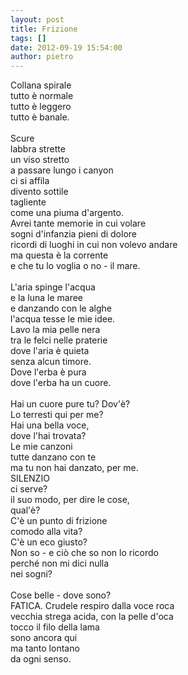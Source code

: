 ```yaml
---
layout: post
title: Frizione
tags: []
date: 2012-09-19 15:54:00
author: pietro
---
```

Collana spirale<br/>tutto è normale<br/>tutto è leggero<br/>tutto è banale.<br/><br/>Scure<br/>labbra strette<br/>un viso stretto<br/>a passare lungo i canyon<br/>ci si affila<br/>divento sottile<br/>tagliente<br/>come una piuma d'argento.<br/>Avrei tante memorie in cui volare<br/>sogni d'infanzia pieni di dolore<br/>ricordi di luoghi in cui non volevo andare<br/>ma questa è la corrente<br/>e che tu lo voglia o no - il mare.<br/><br/>L'aria spinge l'acqua<br/>e la luna le maree<br/>e danzando con le alghe<br/>l'acqua tesse le mie idee.<br/>Lavo la mia pelle nera<br/>tra le felci nelle praterie<br/>dove l'aria è quieta<br/>senza alcun timore.<br/>Dove l'erba è pura<br/>dove l'erba ha un cuore.<br/><br/>Hai un cuore pure tu? Dov'è?<br/>Lo terresti qui per me?<br/>Hai una bella voce,<br/>dove l'hai trovata?<br/>Le mie canzoni<br/>tutte danzano con te<br/>ma tu non hai danzato, per me.<br/>SILENZIO<br/>ci serve?<br/>il suo modo, per dire le cose,<br/>qual'è?<br/>C'è un punto di frizione<br/>comodo alla vita?<br/>C'è un eco giusto?<br/>Non so - e ciò che so non lo ricordo<br/>perché non mi dici nulla<br/>nei sogni?<br/><br/>Cose belle - dove sono?<br/>FATICA. Crudele respiro dalla voce roca<br/>vecchia strega acida, con la pelle d'oca<br/>tocco il filo della lama<br/>sono ancora qui<br/>ma tanto lontano<br/>da ogni senso.
